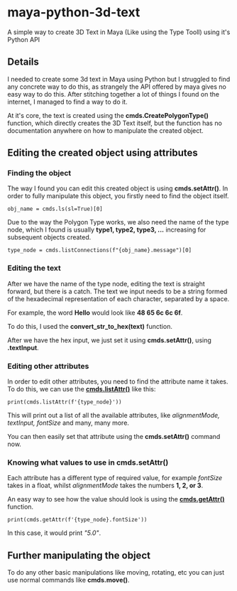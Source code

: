 # maya-python-3d-text
A simple way to create 3D Text in Maya (Like using the Type Tooll) using it's Python API

## Details
I needed to create some 3d text in Maya using Python but I struggled to find any concrete way to do this, as strangely the API offered by maya gives no easy way to do this. After stitching together a lot of things I found on the internet, I managed to find a way to do it.


At it's core, the text is created using the **cmds.CreatePolygonType()** function, which directly creates the 3D Text itself, but the function has no documentation anywhere on how to manipulate the created object.

## Editing the created object using attributes


### Finding the object
The way I found you can edit this created object is using **cmds.setAttr()**. In order to fully manipulate this object, you firstly need to find the object itself.

```
obj_name = cmds.ls(sl=True)[0]
```

Due to the way the Polygon Type works, we also need the name of the type node, which I found is usually **type1, type2, type3, ...** increasing for subsequent objects created.

```
type_node = cmds.listConnections(f"{obj_name}.message")[0]
```

### Editing the text

After we have the name of the type node, editing the text is straight forward, but there is a catch. The text we input needs to be a string formed of the hexadecimal representation of each character, separated by a space.

For example, the word **Hello** would look like **48 65 6c 6c 6f**.

To do this, I used the **convert_str_to_hex(text)** function.

After we have the hex input, we just set it using **cmds.setAttr()**, using **.textInput**.

### Editing other attributes

In order to edit other attributes, you need to find the attribute name it takes. To do this, we can use the [**cmds.listAttr()**](https://download.autodesk.com/us/maya/2009help/CommandsPython/listAttr.html) like this:

```
print(cmds.listAttr(f'{type_node}'))
```
This will print out a list of all the available attributes, like *alignmentMode, textInput, fontSize* and many, many more.

You can then easily set that attribute using the **cmds.setAttr()** command now.

### Knowing what values to use in  cmds.setAttr()

Each attribute has a different type of required value, for example *fontSize* takes in a float, whilst *alignmentMode* takes the numbers **1, 2, or 3**.

An easy way to see how the value should look is using the [**cmds.getAttr()**](https://download.autodesk.com/us/maya/2009help/CommandsPython/getAttr.html) function.

```
print(cmds.getAttr(f'{type_node}.fontSize'))
```

In this case, it would print *"5.0"*.

## Further manipulating the object

To do any other basic manipulations like moving, rotating, etc you can just use normal commands like **cmds.move()**.
